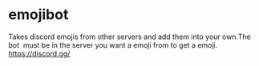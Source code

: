 # emojibot
Takes discord emojis from other servers and add them into your own.The bot  must be in the server you want a emoji from to get a emoji. https://discord.gg/
